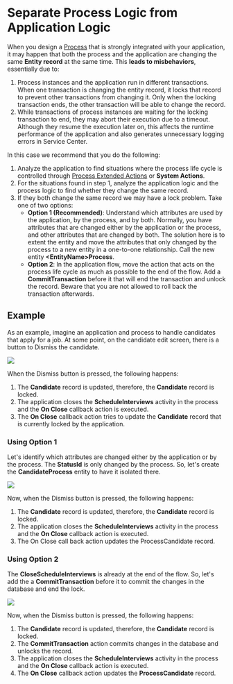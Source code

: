 # Separate Process Logic from Application Logic

When you design a [Process](../intro.md) that is strongly integrated with your application, it may happen that both the process and the application are changing the same **Entity record** at the same time. This **leads to misbehaviors**, essentially due to:

1. Process instances and the application run in different transactions. When one transaction is changing the entity record, it locks that record to prevent other transactions from changing it. Only when the locking transaction ends, the other transaction will be able to change the record.
2. While transactions of process instances are waiting for the locking transaction to end, they may abort their execution due to a timeout. Although they resume the execution later on, this affects the runtime performance of the application and also generates unnecessary logging errors in Service Center.

In this case we recommend that you do the following:

1. Analyze the application to find situations where the process life cycle is controlled through [Process Extended Actions](../actions-extended/intro.md) or **System Actions**.
2. For the situations found in step 1, analyze the application logic and the process logic to find whether they change the same record.
3. If they both change the same record we may have a lock problem. Take one of two options:
   * **Option 1 \(Recommended\)**: Understand which attributes are used by the application, by the process, and by both. Normally, you have attributes that are changed either by the application or the process, and other attributes that are changed by both. The solution here is to extent the entity and move the attributes that only changed by the process to a new entity in a one-to-one relationship. Call the new entity **&lt;EntityName&gt;Process**.
   * **Option 2**: In the application flow, move the action that acts on the process life cycle as much as possible to the end of the flow. Add a **CommitTransaction** before it that will end the transaction and unlock the record. Beware that you are not allowed to roll back the transaction afterwards.

## Example

As an example, imagine an application and process to handle candidates that apply for a job. At some point, on the candidate edit screen, there is a button to Dismiss the candidate.

![](../../../../.gitbook/assets/separate-logic-1.png)

When the Dismiss button is pressed, the following happens:

1. The **Candidate** record is updated, therefore, the **Candidate** record is locked.
2. The application closes the **ScheduleInterviews** activity in the process and the **On Close** callback action is executed.
3. The **On Close** callback action tries to update the **Candidate** record that is currently locked by the application.

### Using Option 1

Let's identify which attributes are changed either by the application or by the process. The **StatusId** is only changed by the process. So, let's create the **CandidateProcess** entity to have it isolated there.

![](../../../../.gitbook/assets/separate-logic-2.png)

Now, when the Dismiss button is pressed, the following happens:

1. The **Candidate** record is updated, therefore, the **Candidate** record is locked.
2. The application closes the **ScheduleInterviews** activity in the process and the **On Close** callback action is executed.
3. The On Close call back action updates the ProcessCandidate record.

### Using Option 2

The **CloseScheduleInterviews** is already at the end of the flow. So, let's add the a **CommitTransaction** before it to commit the changes in the database and end the lock.

![](../../../../.gitbook/assets/separate-logic-3.png)

Now, when the Dismiss button is pressed, the following happens:

1. The **Candidate** record is updated, therefore, the **Candidate** record is locked.
2. The **CommitTransaction** action commits changes in the database and unlocks the record.
3. The application closes the **ScheduleInterviews** activity in the process and the **On Close** callback action is executed.
4. The **On Close** callback action updates the **ProcessCandidate** record.

